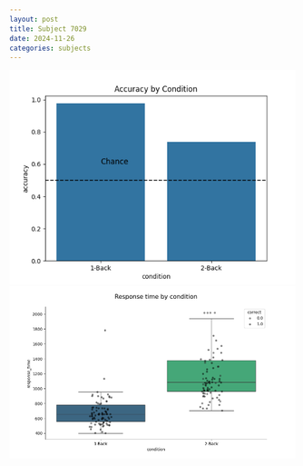 ```yaml
---
layout: post
title: Subject 7029
date: 2024-11-26
categories: subjects
---
```


![](data/7029/run-11/7029_ATS_acc.png)
![](data/7029/run-11/7029_ATS_rt.png)
